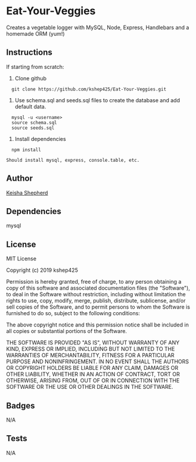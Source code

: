 # Eat-Your-Veggies
Creates a vegetable logger with MySQL, Node, Express, Handlebars and a homemade ORM (yum!)

## Instructions
If starting from scratch:
  1. Clone github
  ```
    git clone https://github.com/kshep425/Eat-Your-Veggies.git
  ```
  1. Use schema.sql and seeds.sql files to create the database and add default data.
  ```
    mysql -u <username>
    source schema.sql
    source seeds.sql
  ```
  1. Install dependencies
  ```
    npm install
  ```
    Should install mysql, express, console.table, etc.


## Author
[Keisha Shepherd](https://github.com/kshep425/)

## Dependencies
mysql

## License
MIT License

Copyright (c) 2019 kshep425

Permission is hereby granted, free of charge, to any person obtaining a copy
of this software and associated documentation files (the "Software"), to deal
in the Software without restriction, including without limitation the rights
to use, copy, modify, merge, publish, distribute, sublicense, and/or sell
copies of the Software, and to permit persons to whom the Software is
furnished to do so, subject to the following conditions:

The above copyright notice and this permission notice shall be included in all
copies or substantial portions of the Software.

THE SOFTWARE IS PROVIDED "AS IS", WITHOUT WARRANTY OF ANY KIND, EXPRESS OR
IMPLIED, INCLUDING BUT NOT LIMITED TO THE WARRANTIES OF MERCHANTABILITY,
FITNESS FOR A PARTICULAR PURPOSE AND NONINFRINGEMENT. IN NO EVENT SHALL THE
AUTHORS OR COPYRIGHT HOLDERS BE LIABLE FOR ANY CLAIM, DAMAGES OR OTHER
LIABILITY, WHETHER IN AN ACTION OF CONTRACT, TORT OR OTHERWISE, ARISING FROM,
OUT OF OR IN CONNECTION WITH THE SOFTWARE OR THE USE OR OTHER DEALINGS IN THE
SOFTWARE.

## Badges
N/A

## Tests
N/A